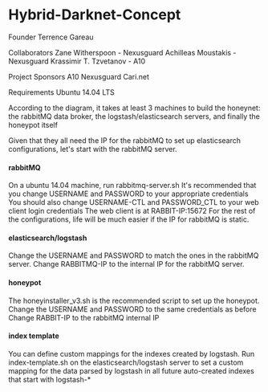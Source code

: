 # Hybrid-Darknet-Concept

Founder
Terrence Gareau

Collaborators
Zane Witherspoon - Nexusguard
Achilleas Moustakis - Nexusguard
Krassimir T. Tzvetanov - A10

Project Sponsors
A10
Nexusguard
Cari.net

Requirements
Ubuntu 14.04 LTS

According to the diagram, it takes at least 3 machines to build the honeynet: 
the rabbitMQ data broker, 
the logstash/elasticsearch servers,
and finally the honeypot itself

Given that they all need the IP for the rabbitMQ to set up elasticsearch configurations, let's start with the rabbitMQ server.


#### rabbitMQ ####
On a ubuntu 14.04 machine, run rabbitmq-server.sh 
It's recommended that you change USERNAME and PASSWORD to your appropriate credentials
You should also change USERNAME-CTL and PASSWORD_CTL to your web client login credentials
The web client is at RABBIT-IP:15672
For the rest of the configurations, life will be much easier if the IP for rabbitMQ is static.

#### elasticsearch/logstash ####
Change the USERNAME and PASSWORD to match the ones in the rabbitMQ server.
Change RABBITMQ-IP to the internal IP for the rabbitMQ server.

#### honeypot ####
The honeyinstaller_v3.sh is the recommended script to set up the honeypot.
Change the USERNAME and PASSWORD to the same credentials as before
Change RABBIT-IP to the rabbitMQ internal IP

#### index template ####
You can define custom mappings for the indexes created by logstash.
Run index-template.sh on the elasticsearch/logstash server to set a custom mapping for the data parsed by logstash in all future auto-created indexes that start with logstash-*

